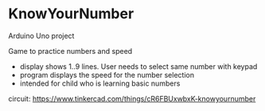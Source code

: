 # KnowYourNumber

Arduino Uno project

Game to practice numbers and speed
- display shows 1..9 lines. User needs to select same number with keypad
- program displays the speed for the number selection
- intended for child who is learning basic numbers

circuit: https://www.tinkercad.com/things/cR6FBUxwbxK-knowyournumber
